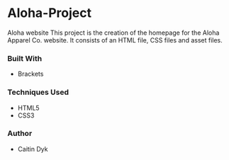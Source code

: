 # Aloha-Project
Aloha website
This project is the creation of the homepage for the Aloha Apparel Co. website. It consists of an HTML file, CSS files and asset files.  

### Built With
  - Brackets
 
### Techniques Used
- HTML5
- CSS3
 
### Author
- Caitin Dyk
